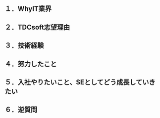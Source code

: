 ## １．WhyIT業界　　　　　
## ２．TDCsoft志望理由

## ３．技術経験

## ４．努力したこと

## ５．入社やりたいこと、SEとしてどう成長していきたい

## ６．逆質問

